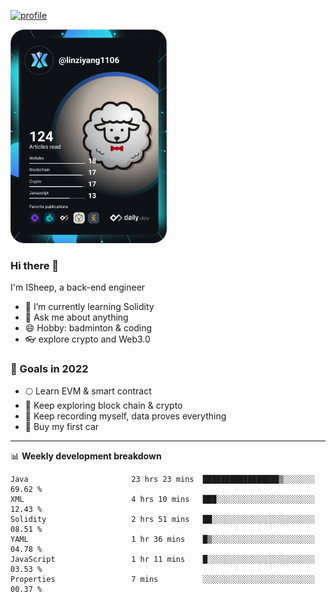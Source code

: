 [![profile](http://img.codelin.xyz/hello-im-isheep.svg)](https://www.calligrapher.ai/)

<a href="https://app.daily.dev/linziyang1106"><img src="/devcard.png" width="250" alt="ISheep's Dev Card"/></a>

### Hi there 🐏

I'm ISheep, a back-end engineer

- 🔭 I’m currently learning Solidity
- 💬 Ask me about anything
- 😄 Hobby: badminton & coding
- 👓 explore crypto and Web3.0

### 🚀 Goals in 2022
+ 🌕 Learn EVM & smart contract
+ 🤔 Keep exploring block chain & crypto
+ 🐏 Keep recording myself, data proves everything
+ 🚗 Buy my first car

-------

📊 **Weekly development breakdown**
<!--START_SECTION:waka-->

```text
Java                       23 hrs 23 mins  █████████████████▒░░░░░░░   69.62 %
XML                        4 hrs 10 mins   ███░░░░░░░░░░░░░░░░░░░░░░   12.43 %
Solidity                   2 hrs 51 mins   ██░░░░░░░░░░░░░░░░░░░░░░░   08.51 %
YAML                       1 hr 36 mins    █▒░░░░░░░░░░░░░░░░░░░░░░░   04.78 %
JavaScript                 1 hr 11 mins    █░░░░░░░░░░░░░░░░░░░░░░░░   03.53 %
Properties                 7 mins          ░░░░░░░░░░░░░░░░░░░░░░░░░   00.37 %
```

<!--END_SECTION:waka-->
